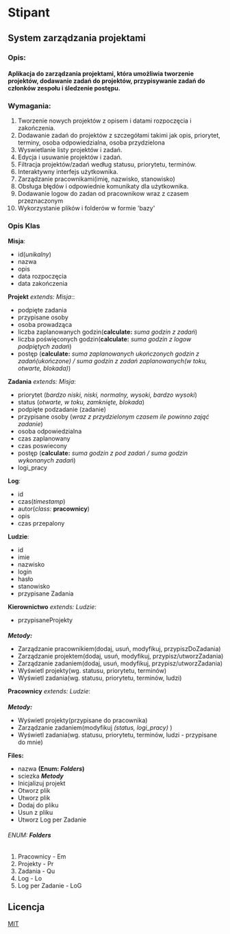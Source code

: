 # Stipant

## System zarządzania projektami

### Opis:

#### Aplikacja do zarządzania projektami, która umożliwia tworzenie projektów, dodawanie zadań do projektów, przypisywanie zadań do członków zespołu i śledzenie postępu.

### Wymagania:

1. Tworzenie nowych projektów z opisem i datami rozpoczęcia i zakończenia.
2. Dodawanie zadań do projektów z szczegółami takimi jak opis, priorytet, terminy, osoba odpowiedzialna, osoba przydzielona
3. Wyswietlanie listy projektów i zadań.
4. Edycja i usuwanie projektów i zadań.
5. Filtracja projektów/zadań według statusu, priorytetu, terminów.
6. Interaktywny interfejs użytkownika.
7. Zarządzanie pracownikami(imię, nazwisko, stanowisko)
8. Obsługa błędów i odpowiednie komunikaty dla użytkownika.
9. Dodawanie logow do zadan od pracownikow wraz z czasem przeznaczonym
10. Wykorzystanie plików i folderów w formie 'bazy'
### Opis Klas

**Misja**:
- id(*unikalny*)
- nazwa
- opis
- data rozpoczęcia
- data zakończenia

**Projekt** *extends: Misja*::
- podpięte zadania
- przypisane osoby
- osoba prowadząca
- liczba zaplanowanych godzin(**calculate:** *suma godzin z zadań*)
- liczba poświęconych godzin(**calculate:** *suma godzin z logow podpiętych zadań*)
- postęp (**calculate:** *suma zaplanowanych ukończonych godzin z zadań(ukończone) / suma godzin z zadań zaplanowanych(w toku, otwarte, blokada)*)


**Zadania** *extends: Misja*:
- priorytet (*bardzo niski, niski, normalny, wysoki, bardzo wysoki*)
- status (*otwarte, w toku, zamknięte, blokada*)
- podpięte podzadanie (zadanie)
- przypisane osoby (*wraz z przydzielonym czasem ile powinno zająć zadanie*)
- osoba odpowiedzialna
- czas zaplanowany
- czas poswiecony
- postęp (**calculate:** *suma godzin z pod zadań / suma godzin wykonanych zadań*)
- logi_pracy

**Log**:
- id
- czas(*timestamp*)
- autor(*class:* **pracownicy**)
- opis
- czas przepalony

**Ludzie**:
- id
- imie
- nazwisko
- login
- hasło
- stanowisko
- przypisane Zadania 

**Kierownictwo** *extends: Ludzie*:
- przypisaneProjekty
####
  ***Metody:***
- Zarządzanie pracownikiem(dodaj, usuń, modyfikuj, przypiszDoZadania)
- Zarządzanie projektem(dodaj, usuń, modyfikuj, przypisz/utworzZadania)
- Zarządzanie zadaniem(dodaj, usuń, modyfikuj, przypisz/utworzZadania)
- Wyświetl projekty(wg. statusu, priorytetu, terminów)
- Wyświetl zadania(wg. statusu, priorytetu, terminów, ludzi)

**Pracownicy** *extends: Ludzie*:
####
***Metody:***
- Wyświetl projekty(przypisane do pracownika)
- Zarządzanie zadaniem(modyfikuj *(status, logi_pracy)* )
- Wyświetl zadania(wg. statusu, priorytetu, terminów, ludzi - przypisane do mnie)

**Files:**
- nazwa **(Enum: *Folders*)**
- sciezka
***Metody***
- Inicjalizuj projekt
- Otworz plik
- Utworz plik
- Dodaj do pliku
- Usun z pliku
- Utworz Log per Zadanie

###### ENUM: **Folders**
1. Pracownicy      - Em
2. Projekty        - Pr
3. Zadania         - Qu
4. Log             - Lo
5. Log per Zadanie - LoG



## Licencja

[MIT](https://choosealicense.com/licenses/mit/)

